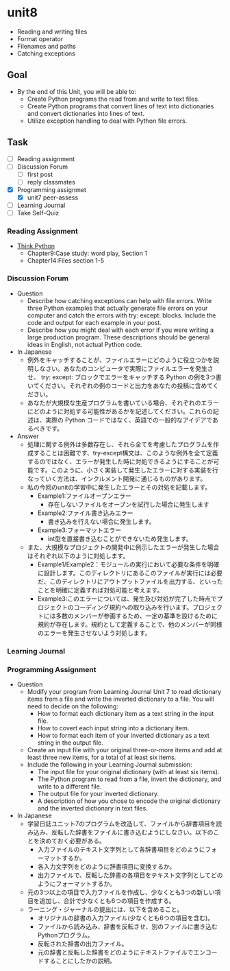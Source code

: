 # unit8

- Reading and writing files
- Format operator
- Filenames and paths
- Catching exceptions

## Goal

- By the end of this Unit, you will be able to:
  - Create Python programs the read from and write to text files.
  - Create Python programs that convert lines of text into dictionaries and convert dictionaries into lines of text.
  - Utilize exception handling to deal with Python file errors.

## Task

- [ ] Reading assignment
- [ ] Discussion Forum
  - [ ] first post
  - [ ] reply classmates
- [x] Programming assignmet
  - [x] unit7 peer-assess
- [ ] Learning Journal
- [ ] Take Self-Quiz

### Reading Assignment

- [Think Python](file:///Users/hayashir/work/Github/UoPeople/CS1101/text/TEXT%20-%20Think%20Python%202e.pdf)
  - Chapter9:Case study: word play, Section 1
  - Chapter14:Files section 1-5

### Discussion Forum

- Question
  - Describe how catching exceptions can help with file errors. Write three Python examples that actually generate file errors on your computer and catch the errors with try: except: blocks. Include the code and output for each example in your post.
  - Describe how you might deal with each error if you were writing a large production program. These descriptions should be general ideas in English, not actual Python code.
- In Japanese
  - 例外をキャッチすることが、ファイルエラーにどのように役立つかを説明しなさい。あなたのコンピュータで実際にファイルエラーを発生させ、 try: except: ブロックでエラーをキャッチする Python の例を3つ書いてください。それぞれの例のコードと出力をあなたの投稿に含めてください。
  - あなたが大規模な生産プログラムを書いている場合、それぞれのエラーにどのように対処する可能性があるかを記述してください。これらの記述は、実際の Python コードではなく、英語での一般的なアイデアであるべきです。
- Answer
  - 処理に関する例外は多数存在し、それら全てを考慮したプログラムを作成することは困難です、try-except構文は、このような例外を全て定義するのではなく、エラーが発生した時に対処できるようにすることが可能です。このように、小さく実装して発生したエラーに対する実装を行なっていく方法は、インクルメント開発に通じるものがあります。
  - 私の今回のunitの学習中に発生したエラーとその対処を記載します。
    - Example1:ファイルオープンエラー
      - 存在しないファイルをオープンを試行した場合に発生します
    - Example2:ファイル書き込みエラー
      - 書き込みを行えない場合に発生します。
    - Example3:フォーマットエラー
      - int型を直接書き込むことができないため発生します。
  - また、大規模なプロジェクトの開発中に例示したエラーが発生した場合はそれぞれ以下のように対処します。
    - Example1/Example2：モジュールの実行において必要な条件を明確に設計します。このディレクトリにあるこのファイルが実行には必要だ、このディレクトリにアウトプットファイルを出力する、といったことを明確に定義すれば対処可能と考えます。
    - Example3:このエラーについては、発生及び対処が完了した時点でプロジェクトのコーディング規約への取り込みを行います。プロジェクトには多数のメンバーが参画するため、一定の基準を設けるために規約が存在します。規約として定義することで、他のメンバーが同様のエラーを発生させないよう対処します。

### Learning Journal

### Programming Assignment

- Question
  - Modify your program from Learning Journal Unit 7 to read dictionary items from a file and write the inverted dictionary to a file. You will need to decide on the following:
    - How to format each dictionary item as a text string in the input file.
    - How to covert each input string into a dictionary item.
    - How to format each item of your inverted dictionary as a text string in the output file.
  - Create an input file with your original three-or-more items and add at least three new items, for a total of at least six items.
  - Include the following in your Learning Journal submission:
    - The input file for your original dictionary (with at least six items).
    - The Python program to read from a file, invert the dictionary, and write to a different file.
    - The output file for your inverted dictionary.
    - A description of how you chose to encode the original dictionary and the inverted dictionary in text files.
- In Japanese
  - 学習日誌ユニット7のプログラムを改造して、ファイルから辞書項目を読み込み、反転した辞書をファイルに書き込むようにしなさい。以下のことを決めておく必要がある。
    - 入力ファイルのテキスト文字列として各辞書項目をどのようにフォーマットするか。
    - 各入力文字列をどのように辞書項目に変換するか。
    - 出力ファイルで、反転した辞書の各項目をテキスト文字列としてどのようにフォーマットするか。
  - 元の3つ以上の項目で入力ファイルを作成し、少なくとも3つの新しい項目を追加し、合計で少なくとも6つの項目を作成する。
  - ラーニング・ジャーナルの提出には、以下を含めること。
    - オリジナルの辞書の入力ファイル(少なくとも6つの項目を含む)。
    - ファイルから読み込み、辞書を反転させ、別のファイルに書き込むPythonプログラム。
    - 反転された辞書の出力ファイル。
    - 元の辞書と反転した辞書をどのようにテキストファイルでエンコードすることにしたかの説明。

